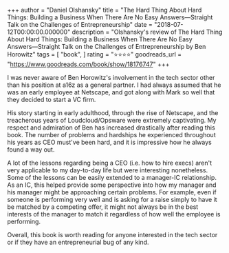 +++
author = "Daniel Olshansky"
title = "The Hard Thing About Hard Things: Building a Business When There Are No Easy Answers―Straight Talk on the Challenges of Entrepreneurship"
date = "2018-07-12T00:00:00.000000"
description = "Olshansky's review of The Hard Thing About Hard Things: Building a Business When There Are No Easy Answers―Straight Talk on the Challenges of Entrepreneurship by Ben Horowitz"
tags = [
    "book",
]
rating = "⭐⭐⭐⭐"
goodreads_url = "https://www.goodreads.com/book/show/18176747"
+++

I was never aware of Ben Horowitz's involvement in the tech sector other than his position at a16z as a general partner. I had always assumed that he was an early employee at Netscape, and got along with Mark so well that they decided to start a VC firm.







His story starting in early adulthood, through the rise of Netscape, and the treacherous years of Loudcloud/Opsware were extremely captivating. My respect and admiration of Ben has increased drastically after reading this book. The number of problems and hardships he experienced throughout his years as CEO must've been hard, and it is impressive how he always found a way out.







A lot of the lessons regarding being a CEO (i.e. how to hire execs) aren't very applicable to my day-to-day life but were interesting nonetheless. Some of the lessons can be easily extended to a manager-IC relationship. As an IC, this helped provide some perspective into how my manager and his manager might be approaching certain problems. For example, even if someone is performing very well and is asking for a raise simply to have it be matched by a competing offer, it might not always be in the best interests of the manager to match it regardless of how well the employee is performing.







Overall, this book is worth reading for anyone interested in the tech sector or if they have an entrepreneurial bug of any kind.
